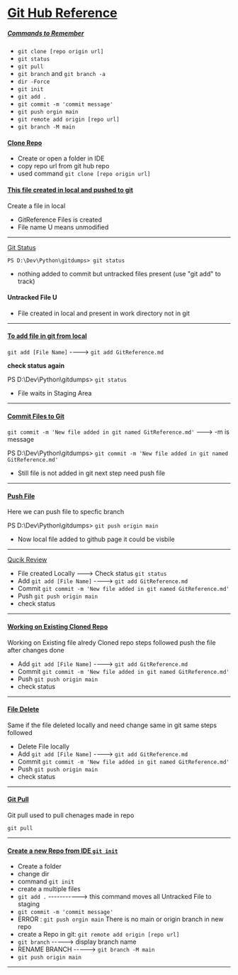 # <u>Git Hub Reference</u>

##### <u> Commands to Remember </u>

* `git clone [repo origin url] `
* `git status`
* `git pull`
* `git branch` and `git branch -a`
* `dir -Force`
* `git init`
* `git add .` 
* `git commit -m 'commit message'` 
* `git push orgin main` 
* `git remote add origin [repo url]`
*  `git branch -M main`




#### <u>Clone Repo</u>

* Create or open a folder in IDE 
* copy repo url from git hub repo
* used command `git clone [repo origin url]`

 #### <u> This file created in local and pushed to git </u>

Create a file in local

* GitReference Files is created
* File name U means unmodified 

--------------------------------------------------

<u>Git Status</u>

`PS D:\Dev\Python\gitdumps> git status`



* nothing added to commit but untracked files present (use "git add" to track)






#### Untracked File U

* File created in local and present in work directory not in git


___________________________________________________


#### <u> To add file in git from local </u>

`git add [File Name]` ---->  `git add GitReference.md`

**check status again**

PS D:\Dev\Python\gitdumps> `git status`




* File waits in Staging Area

-----------------------------------------------------------------


#### <u>Commit Files to Git</u>

`git commit -m 'New file added in git named GitReference.md'` ---> -m is message

PS D:\Dev\Python\gitdumps> `git commit -m 'New file added in git named GitReference.md'`




* Still file is not added in git next step need push file
 -----------------------------------------------------------------------------------------


 #### <u>Push File</u>


Here we can push file to specfic branch 

PS D:\Dev\Python\gitdumps> `git push origin main `


* Now local file added to github page it could be visbile 

-----------------------------------------------------------------------


<u>Qucik Review</u>


* File created Locally  ---> Check status    `git status`
* Add   `git add [File Name]` ---->  `git add GitReference.md` 
* Commit  `git commit -m 'New file added in git named GitReference.md'`
* Push  `git push origin main`
* check status


---------------------------------------------------------------------------


#### <u>Working on Existing Cloned Repo </u>

Working on Existing file alredy Cloned repo steps followed push the file after changes done

* Add   `git add [File Name]` ---->  `git add GitReference.md` 
* Commit  `git commit -m 'New file added in git named GitReference.md'`
* Push  `git push origin main`
* check status



--------------------------------------------------------------------------


#### <u> File Delete</u>

Same if the file deleted locally and need change same in git same steps followed

* Delete File locally
* Add   `git add [File Name]` ---->  `git add GitReference.md` 
* Commit  `git commit -m 'New file added in git named GitReference.md'`
* Push  `git push origin main`
* check status


------------------------------------------------------------------------------------

#### <u> Git Pull </u>

Git pull used to pull chenages made in repo

`git pull`

----------------------------------------------------------------------

#### <u>Create a new Repo from IDE `git init` </u>


* Create a folder
* change dir
* command `git init`
* create a multiple files
* `git add .`  -----------> this command moves all Untracked File to staging
*  `git commit -m 'commit message'` 
* ERROR : `git push orgin main` There is no main or origin branch in new repo
* create a Repo in git:
      `git remote add origin [repo url]`
* `git branch`  -----> display branch name
* RENAME BRANCH -----> `git branch -M main`
* `git push origin main`

-------------------------------------------------------------------------


